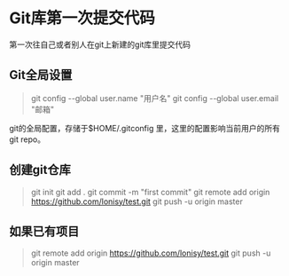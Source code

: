 
Git库第一次提交代码
=============
第一次往自己或者别人在git上新建的git库里提交代码

## Git全局设置

> git config --global user.name "用户名"
> git config --global user.email "邮箱"

git的全局配置，存储于$HOME/.gitconfig 里，这里的配置影响当前用户的所有git repo。

## 创建git仓库

> git init
> git add .
> git commit -m "first commit"
> git remote add origin https://github.com/lonisy/test.git
> git push -u origin master

## 如果已有项目

> git remote add origin https://github.com/lonisy/test.git
> git push -u origin master
